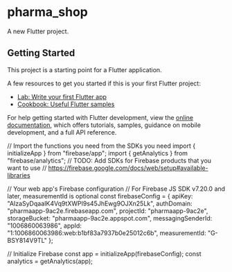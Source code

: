 # pharma_shop

A new Flutter project.

## Getting Started

This project is a starting point for a Flutter application.

A few resources to get you started if this is your first Flutter project:

- [Lab: Write your first Flutter app](https://docs.flutter.dev/get-started/codelab)
- [Cookbook: Useful Flutter samples](https://docs.flutter.dev/cookbook)

For help getting started with Flutter development, view the
[online documentation](https://docs.flutter.dev/), which offers tutorials,
samples, guidance on mobile development, and a full API reference.




// Import the functions you need from the SDKs you need
import { initializeApp } from "firebase/app";
import { getAnalytics } from "firebase/analytics";
// TODO: Add SDKs for Firebase products that you want to use
// https://firebase.google.com/docs/web/setup#available-libraries

// Your web app's Firebase configuration
// For Firebase JS SDK v7.20.0 and later, measurementId is optional
const firebaseConfig = {
  apiKey: "AIzaSyDqaaIK4Vq9tXWPI9s45JhEwg9OJXn25Lk",
  authDomain: "pharmaapp-9ac2e.firebaseapp.com",
  projectId: "pharmaapp-9ac2e",
  storageBucket: "pharmaapp-9ac2e.appspot.com",
  messagingSenderId: "1006860063986",
  appId: "1:1006860063986:web:b1bf83a7937b0e25012c6b",
  measurementId: "G-BSY814V9TL"
};

// Initialize Firebase
const app = initializeApp(firebaseConfig);
const analytics = getAnalytics(app);